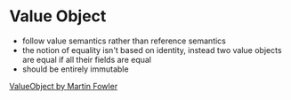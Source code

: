# Value Object
- follow value semantics rather than reference semantics
- the notion of equality isn't based on identity, instead two value objects are equal if all their fields are equal
- should be entirely immutable

[ValueObject by Martin Fowler](http://martinfowler.com/bliki/ValueObject.html)
